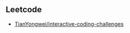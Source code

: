 ## Leetcode

- [TianYongwei/interactive-coding-challenges](https://github.com/TianYongwei/interactive-coding-challenges)